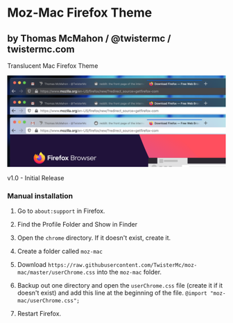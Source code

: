 # Moz-Mac Firefox Theme
## by Thomas McMahon / @twistermc / twistermc.com
Translucent Mac Firefox Theme

![screenshots](moz-mac-screenshot.png)

v1.0 - Initial Release

### Manual installation
1. Go to `about:support` in Firefox.

2. Find the Profile Folder and Show in Finder

3. Open the `chrome` directory. If it doesn't exist, create it.

4. Create a folder called `moz-mac`

5. Download `https://raw.githubusercontent.com/TwisterMc/moz-mac/master/userChrome.css` into the `moz-mac` folder.

6. Backup out one directory and open the `userChrome.css` file (create it if it doesn't exist) and add this line at the beginning of the file. `@import "moz-mac/userChrome.css";`

7. Restart Firefox.
